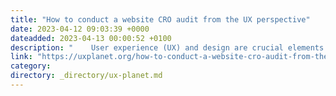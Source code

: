 ```yaml
---
title: "How to conduct a website CRO audit from the UX perspective"
date: 2023-04-12 09:03:39 +0000
dateadded: 2023-04-13 00:00:52 +0100
description: "    User experience (UX) and design are crucial elements of a website’s performance and conversion rate optimization (CRO) strategy. A…  Continue reading on UX Planet »  "
link: "https://uxplanet.org/how-to-conduct-a-website-cro-audit-from-the-ux-perspective-577d2e17d0d8?source=rss----819cc2aaeee0---4"
category:
directory: _directory/ux-planet.md
---
```

